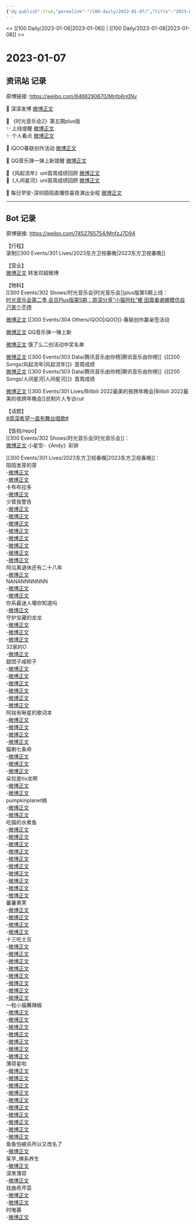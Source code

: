 ```yaml
---
{"dg-publish":true,"permalink":"/100-daily/2023-01-07/","title":"2023-01-07"}
---
```



<< [[100 Daily/2023-01-06\|2023-01-06]] | [[100 Daily/2023-01-08\|2023-01-08]] >>

# 2023-01-07

## 资讯站 记录

原博链接: https://weibo.com/6466290670/Mnfo6n0Nv

💫 深深发博 [微博正文](https://m.weibo.cn/6466290670/4855256154639449)

💫 《时光音乐会2》第五期plus版  
✨ 上线提醒 [微博正文](https://m.weibo.cn/6466290670/4855252367180034)  
✨ 个人看点 [微博正文](https://m.weibo.cn/6466290670/4855335744964512)

💫 iQOO春联创作活动 [微博正文](https://m.weibo.cn/6466290670/4855235783166696)

💫 QQ音乐弹一弹上新提醒 [微博正文](https://m.weibo.cn/6466290670/4855237804036093)

💫《风起流年》uni首周成绩回顾 [微博正文](https://m.weibo.cn/6466290670/4855333078698722)  
💫《人间星河》uni首周成绩回顾 [微博正文](https://m.weibo.cn/6466290670/4855362047967342)

💫 每日早安-深圳陌陌直播惊喜夜演出全程 [微博正文](https://m.weibo.cn/6466290670/4855189553284423)

---
## Bot 记录

原博链接: https://weibo.com/7452765754/MnfzJ7D94

【行程】  
录制[[300 Events/301 Lives/2023东方卫视春晚\|2023东方卫视春晚]]

【营业】  
[微博正文](https://m.weibo.cn/1736988591/4855254363411089) 转发邓超微博

【物料】  
[[300 Events/302 Shows/时光音乐会\|时光音乐会]]plus版第5期上线：  
[时光音乐会第二季 会员Plus版第5期：周深分享“小猫阿杜”梗 田震看谢娜模仿自己笑个不停](https://weibo.cn/sinaurl?u=https%3A%2F%2Fm.mgtv.com%2Fb%2F501604%2F18057411.html%3Ft%3Dvideoshare%26tc%3DjXKKosRPSAN7%26f%3Dwb%26dc%3D38b4dd26-79c5-4f8a-95d5-a3ad44aacc61)

[微博正文](https://m.weibo.cn/6378846558/4855230547629910) [[300 Events/304 Others/iQOO\|iQOO]]-春联创作赢亲签活动

[微博正文](https://m.weibo.cn/6466290670/4855237804036093) QQ音乐弹一弹上新

[微博正文](https://m.weibo.cn/7756461320/4855316912541392) 饿了么二创活动中奖名单

[微博正文](https://m.weibo.cn/6733257358/4855329898103674) [[300 Events/303 Data/腾讯音乐由你榜\|腾讯音乐由你榜]]《[[200 Songs/风起流年\|风起流年]]》首周成绩  
[微博正文](https://m.weibo.cn/6733257358/4855341881760017) [[300 Events/303 Data/腾讯音乐由你榜\|腾讯音乐由你榜]]《[[200 Songs/人间星河\|人间星河]]》首周成绩

[微博正文](https://m.weibo.cn/7514690825/4855263528490719) [[300 Events/301 Lives/Bilibili 2022最美的夜跨年晚会\|Bilibili 2022最美的夜跨年晚会]]总制片人专访cut

【话题】  
[#周深希望一直有舞台唱歌#](https://s.weibo.com/weibo?q=%23%E5%91%A8%E6%B7%B1%E5%B8%8C%E6%9C%9B%E4%B8%80%E7%9B%B4%E6%9C%89%E8%88%9E%E5%8F%B0%E5%94%B1%E6%AD%8C%23)

【饭拍/repo】  
[[300 Events/302 Shows/时光音乐会\|时光音乐会]]：  
[微博正文](https://m.weibo.cn/6322621063/4855220650116339) 小星空-《Andy》彩排

[[300 Events/301 Lives/2023东方卫视春晚\|2023东方卫视春晚]]：  
陌陌发芽的芽  
-[微博正文](https://m.weibo.cn/2284245305/4855330943011340)  
-[微博正文](https://m.weibo.cn/2284245305/4855386534579435)  
卡布布拉多  
-[微博正文](https://m.weibo.cn/3227822763/4855361696434250)  
少管我警告  
-[微博正文](https://m.weibo.cn/6209005537/4855333773640676)  
-[微博正文](https://m.weibo.cn/6209005537/4855363209528385)  
-[微博正文](https://m.weibo.cn/6209005537/4855363436022041)  
-[微博正文](https://m.weibo.cn/6209005537/4855363762917958)  
-[微博正文](https://m.weibo.cn/6209005537/4855364035811754)  
-[微博正文](https://m.weibo.cn/6209005537/4855364367681813)  
-[微博正文](https://m.weibo.cn/6209005537/4855364669671023)  
-[微博正文](https://m.weibo.cn/6209005537/4855364907959520)  
阿瓜离退休还有二十八年  
-[微博正文](https://m.weibo.cn/2282809525/4855349191901605)  
NANANNNNNNN  
-[微博正文](https://m.weibo.cn/5970158873/4855331647131930)  
-[微博正文](https://m.weibo.cn/5970158873/4855405278662549)  
你系最迷人噶你知道吗  
-[微博正文](https://m.weibo.cn/7724525486/4855340459365839)  
守护宝藏的龙龙  
-[微博正文](https://m.weibo.cn/5733299093/4855338790553508)  
-[微博正文](https://m.weibo.cn/5733299093/4855350073759645)  
-[微博正文](https://m.weibo.cn/5733299093/4855364866286389)  
32家的O  
-[微博正文](https://m.weibo.cn/3223565345/4855332751283306)  
甜团子咸粽子  
-[微博正文](https://m.weibo.cn/3751399435/4855370130658164)  
-[微博正文](https://m.weibo.cn/3751399435/4855375733989166)  
-[微博正文](https://m.weibo.cn/3751399435/4855386521995241)  
-[微博正文](https://m.weibo.cn/3751399435/4855392058744526)  
-[微博正文](https://m.weibo.cn/3751399435/4855406637355255)  
-[微博正文](https://m.weibo.cn/3751399435/4855408395292487)  
阿铭有啾星的歌词本  
-[微博正文](https://m.weibo.cn/2583757523/4855333812178101)  
-[微博正文](https://m.weibo.cn/2583757523/4855337611696946)  
-[微博正文](https://m.weibo.cn/2583757523/4855361935245865)  
-[微博正文](https://m.weibo.cn/2583757523/4855363955856143)  
猫剩七条命  
-[微博正文](https://m.weibo.cn/7775270829/4855362027526867)  
-[微博正文](https://m.weibo.cn/7775270829/4855365386638078)  
-[微博正文](https://m.weibo.cn/7775270829/4855365815239991)  
朵拉是tiu龙啊  
-[微博正文](https://m.weibo.cn/5595700253/4855331403860468)  
-[微博正文](https://m.weibo.cn/5595700253/4855333854642878)  
pumpkinplanet楠  
-[微博正文](https://m.weibo.cn/3974927760/4855335719802710)  
-[微博正文](https://m.weibo.cn/3974927760/4855369635204667)  
吃猫的水煮鱼  
-[微博正文](https://m.weibo.cn/5982579514/4855328002806615)  
-[微博正文](https://m.weibo.cn/5982579514/4855328167167662)  
-[微博正文](https://m.weibo.cn/5982579514/4855328334939195)  
-[微博正文](https://m.weibo.cn/5982579514/4855330318588379)  
-[微博正文](https://m.weibo.cn/5982579514/4855330574699635)  
-[微博正文](https://m.weibo.cn/5982579514/4855330855716192)  
-[微博正文](https://m.weibo.cn/5982579514/4855336438073439)  
-[微博正文](https://m.weibo.cn/5982579514/4855336756054555)  
-[微博正文](https://m.weibo.cn/5982579514/4855338605745003)  
-[微博正文](https://m.weibo.cn/5982579514/4855339239346861)  
蕃薯黄荚  
-[微博正文](https://m.weibo.cn/1786590437/4855326745299173)  
-[微博正文](https://m.weibo.cn/1786590437/4855328036096533)  
-[微博正文](https://m.weibo.cn/1786590437/4855331434010705)  
-[微博正文](https://m.weibo.cn/1786590437/4855347556389590)  
十三吃土豆  
-[微博正文](https://m.weibo.cn/2321178365/4855327293703418)  
-[微博正文](https://m.weibo.cn/2321178365/4855328032691499)  
-[微博正文](https://m.weibo.cn/2321178365/4855328515034704)  
-[微博正文](https://m.weibo.cn/2321178365/4855329994576716)  
-[微博正文](https://m.weibo.cn/2321178365/4855338539685392)  
-[微博正文](https://m.weibo.cn/2321178365/4855344742796887)  
-[微博正文](https://m.weibo.cn/2321178365/4855360597529073)  
-[微博正文](https://m.weibo.cn/2321178365/4855369467695486)  
一粒小猫蘸辣椒  
-[微博正文](https://m.weibo.cn/1824010843/4855328849792164)  
-[微博正文](https://m.weibo.cn/1824010843/4855329257685465)  
-[微博正文](https://m.weibo.cn/1824010843/4855330343224569)  
-[微博正文](https://m.weibo.cn/1824010843/4855330779958662)  
-[微博正文](https://m.weibo.cn/1824010843/4855335179521340)  
-[微博正文](https://m.weibo.cn/1824010843/4855335845893788)  
-[微博正文](https://m.weibo.cn/1824010843/4855362995618661)  
薄荷星啦  
-[微博正文](https://m.weibo.cn/5125072259/4855327616404250)  
-[微博正文](https://m.weibo.cn/5125072259/4855328044748973)  
-[微博正文](https://m.weibo.cn/5125072259/4855328586074595)  
-[微博正文](https://m.weibo.cn/5125072259/4855329776734487)  
-[微博正文](https://m.weibo.cn/5125072259/4855330263797686)  
-[微博正文](https://m.weibo.cn/5125072259/4855333049335990)  
-[微博正文](https://m.weibo.cn/5125072259/4855333782294130)  
-[微博正文](https://m.weibo.cn/5125072259/4855334931273225)  
-[微博正文](https://m.weibo.cn/5125072259/4855336038563938)  
-[微博正文](https://m.weibo.cn/5125072259/4855336408453715)  
鱼鱼怕被杀所以又改名了  
-[微博正文](https://m.weibo.cn/2832544785/4855328966967369)  
茱芋_佛系养生  
-[微博正文](https://m.weibo.cn/3053256847/4855386836043931)  
深黑薄荷  
-[微博正文](https://m.weibo.cn/1055729542/4855406742212613)  
找曲奇芹菜  
-[微博正文](https://m.weibo.cn/2448125913/4855379500473832)  
-[微博正文](https://m.weibo.cn/2448125913/4855391982716273)  
时唯暮  
-[微博正文](https://m.weibo.cn/5316924533/4855410026091260)
